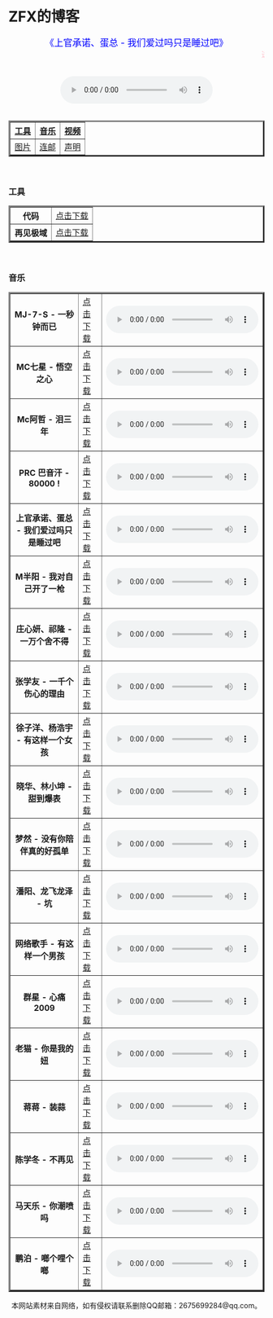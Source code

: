 <head>
	<meta charset="UTF-8">
</head>
<h1>ZFX的博客</h1>
<!--<div id="Layer1" style="position:absolute; width:100%; height:100%; z-index:-1">    
<img src="img/jpg/qidong.jpg" height="100%" width="100%"/>    
</div>-->
<body background="img/jpg/qidong.jpg">
 <center><font color="blue" size="4"> 《上官承诺、蛋总 - 我们爱过吗只是睡过吧》</font><marquee><font color="pink">送给最美的你！</font></marquee></center> 
 <br>
  <br>
<center>
  <div class="post-preview">
<audio controls="controls" height="200" width="200">  <source src="img/music/上官承诺、蛋总 - 我们爱过吗只是睡过吧.mp3" type="audio/mp3"></audio></div></center>
<center>
	<br>
  <table border="3">
    <tr>
      <th><a href="#z1">工具</a></th>
      <th><a href="#z1">音乐</a></th>
      <th><a href="#z1">视频</a></th>
    </tr>
    <tr>
    <td><a href="#z1">图片</a></td>
    <td><a href="#z1">连邮</a></td>
    <td><a href="#z6">声明</a></td>
    </tr>
    </table>
  </center>
 <br><h3>工具</h3>
  <center>
  <table border="3"><a name="z1"></a>
	    <tr>
      <th>代码</th>
      <td><a href="img/zy/zfx.bat">点击下载</a></td>
    </tr>
    <tr>
      <th>再见极域</th>
    <td><a href="img/zy/zjjy.exe">点击下载</a></td>
    </tr>
     </table>
  </center>
  <br><h3>音乐</h3>
   <center>
  <table border="3"><a name="z1"></a>
	      <tr>
      <th>MJ-7-S - 一秒钟而已</th>
      <td><a href="img/music/MJ-7-S - 一秒钟而已.mp3">点击下载</a></td>
	    <td><audio controls="controls" height="200" width="200">  <source src="img/music/MJ-7-S - 一秒钟而已.mp3" type="audio/mp3"></audio></td>
    </tr>
    <tr>
      <th>MC七星 - 悟空之心</th>
    <td><a href="img/music/MC七星 - 悟空之心 [mqms].mp3">点击下载</a></td>
 <td><audio controls="controls" height="200" width="200">  <source src="img/music/MC七星 - 悟空之心 [mqms].mp3" type="audio/mp3"></audio></td>
    </tr>
	  <tr>
      <th>Mc阿哲 - 泪三年</th>
    <td><a href="img/music/Mc阿哲 - 泪三年.mp3">点击下载</a></td>
 <td><audio controls="controls" height="200" width="200">  <source src="img/music/Mc阿哲 - 泪三年.mp3" type="audio/mp3"></audio></td>
    </tr>
	  <tr>
      <th>PRC 巴音汗 - 80000 !</th>
    <td><a href="img/music/PRC 巴音汗 - 80000 !.mp3">点击下载</a></td>
 <td><audio controls="controls" height="200" width="200">  <source src="img/music/PRC 巴音汗 - 80000 !.mp3" type="audio/mp3"></audio></td>
    </tr>
	  <tr>
      <th>上官承诺、蛋总 - 我们爱过吗只是睡过吧</th>
    <td><a href="img/music/上官承诺、蛋总 - 我们爱过吗只是睡过吧.mp3">点击下载</a></td>
 <td><audio controls="controls" height="200" width="200">  <source src="img/music/上官承诺、蛋总 - 我们爱过吗只是睡过吧.mp3" type="audio/mp3"></audio></td>
    </tr>
	  <tr>
      <th>M半阳 - 我对自己开了一枪</th>
    <td><a href="img/music/半阳 - 我对自己开了一枪.mp3">点击下载</a></td>
 <td><audio controls="controls" height="200" width="200">  <source src="img/music/半阳 - 我对自己开了一枪.mp3" type="audio/mp3"></audio></td>
    </tr>
	  <tr>
      <th>庄心妍、祁隆 - 一万个舍不得</th>
    <td><a href="img/music/庄心妍、祁隆 - 一万个舍不得(1).mp3">点击下载</a></td>
 <td><audio controls="controls" height="200" width="200">  <source src="img/music/庄心妍、祁隆 - 一万个舍不得(1).mp3" type="audio/mp3"></audio></td>
    </tr>
	  <tr>
      <th>张学友 - 一千个伤心的理由</th>
    <td><a href="img/music/张学友 - 一千个伤心的理由.mp3">点击下载</a></td>
 <td><audio controls="controls" height="200" width="200">  <source src="img/music/张学友 - 一千个伤心的理由.mp3" type="audio/mp3"></audio></td>
    </tr>
	  <tr>
      <th>徐子洋、杨浩宇 - 有这样一个女孩</th>
    <td><a href="img/music/徐子洋、杨浩宇 - 有这样一个女孩.mp3">点击下载</a></td>
 <td><audio controls="controls" height="200" width="200">  <source src="img/music/徐子洋、杨浩宇 - 有这样一个女孩.mp3" type="audio/mp3"></audio></td>
    </tr>
	  <tr>
      <th>晓华、林小坤 - 甜到爆表</th>
    <td><a href="img/music/晓华、林小坤 - 甜到爆表.mp3">点击下载</a></td>
 <td><audio controls="controls" height="200" width="200">  <source src="img/music/晓华、林小坤 - 甜到爆表.mp3" type="audio/mp3"></audio></td>
    </tr>
	  <tr>
      <th>梦然 - 没有你陪伴真的好孤单</th>
    <td><a href="img/music/梦然 - 没有你陪伴真的好孤单.mp3">点击下载</a></td>
 <td><audio controls="controls" height="200" width="200">  <source src="img/music/梦然 - 没有你陪伴真的好孤单.mp3" type="audio/mp3"></audio></td>
    </tr>
	  <tr>
      <th>潘阳、龙飞龙泽 - 坑</th>
    <td><a href="img/music/潘阳、龙飞龙泽 - 坑.mp3">点击下载</a></td>
 <td><audio controls="controls" height="200" width="200">  <source src="img/music/潘阳、龙飞龙泽 - 坑.mp3" type="audio/mp3"></audio></td>
    </tr><tr>
      <th>网络歌手 - 有这样一个男孩</th>
    <td><a href="img/music/网络歌手 - 有这样一个男孩 (张会玩).mp3">点击下载</a></td>
 <td><audio controls="controls" height="200" width="200">  <source src="img/music/网络歌手 - 有这样一个男孩 (张会玩).mp3" type="audio/mp3"></audio></td>
    </tr>
	  <tr>
      <th>群星 - 心痛2009</th>
    <td><a href="img/music/群星 - 心痛2009.mp3">点击下载</a></td>
 <td><audio controls="controls" height="200" width="200">  <source src="img/music/群星 - 心痛2009.mp3" type="audio/mp3"></audio></td>
    </tr>
	  <tr>
      <th>老猫 - 你是我的妞</th>
    <td><a href="img/music/老猫 - 你是我的妞.mp3">点击下载</a></td>
 <td><audio controls="controls" height="200" width="200">  <source src="img/music/老猫 - 你是我的妞.mp3" type="audio/mp3"></audio></td>
    </tr>
	    <tr>
      <th>蒋蒋 - 装蒜</th>
    <td><a href="img/music/蒋蒋 - 装蒜.mp3">点击下载</a></td>
 <td><audio controls="controls" height="200" width="200">  <source src="img/music/蒋蒋 - 装蒜.mp3" type="audio/mp3"></audio></td>
    </tr>
	    <tr>
      <th>陈学冬 - 不再见</th>
    <td><a href="img/music/陈学冬 - 不再见.mp3">点击下载</a></td>
 <td><audio controls="controls" height="200" width="200">  <source src="img/music/陈学冬 - 不再见.mp3" type="audio/mp3"></audio></td>
    </tr>
	    <tr>
      <th>马天乐 - 你潮喷吗</th>
    <td><a href="img/music/马天乐 - 你潮喷吗.MP3">点击下载</a></td>
 <td><audio controls="controls" height="200" width="200">  <source src="img/music/马天乐 - 你潮喷吗.MP3" type="audio/mp3"></audio></td>
    </tr>
	    <tr>
		    <th>鹏泊 - 啷个哩个啷</th>
    <td><a href="img/music/鹏泊 - 啷个哩个啷.mp3">点击下载</a></td>
 <td><audio controls="controls" height="200" width="200">  <source src="img/music/鹏泊 - 啷个哩个啷.mp3" type="audio/mp3"></audio></td>
    </tr>
     </table>
  </center>
  
  
  
  
  
  
  
  
  
  
  
  
  
  
  
  
  
  
  <center>本网站素材来自网络，如有侵权请联系删除QQ邮箱：2675699284@qq.com。</center><a name="z6"></a>
